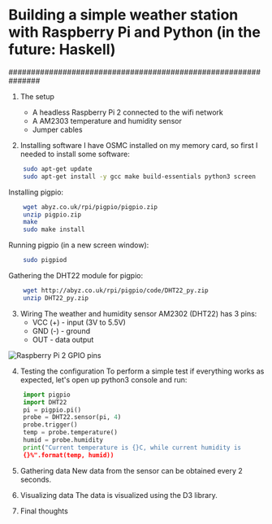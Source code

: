 # Building a simple weather station with Raspberry Pi and Python (in the future: Haskell)
###############################################################

1. The setup
    * A headless Raspberry Pi 2 connected to the wifi network
    * A AM2303 temperature and humidity sensor
    * Jumper cables

2. Installing software
I have OSMC installed on my memory card, so first I needed to install some
software:
    
```sh
    sudo apt-get update
    sudo apt-get install -y gcc make build-essentials python3 screen
```

Installing pigpio:

```sh
    wget abyz.co.uk/rpi/pigpio/pigpio.zip
    unzip pigpio.zip
    make
    sudo make install
```

Running pigpio (in a new screen window):

```sh
    sudo pigpiod
```

Gathering the DHT22 module for pigpio:
```sh
    wget http://abyz.co.uk/rpi/pigpio/code/DHT22_py.zip
    unzip DHT22_py.zip
```

3. Wiring
The weather and humidity sensor AM2302 (DHT22) has 3 pins:
    * VCC (+) - input (3V to 5.5V)
    * GND (-) - ground
    * OUT     - data output

![Raspberry Pi 2 GPIO
pins](http://www.megaleecher.net/sites/default/files/images/raspberry-pi-rev2-gpio-pinout.jpg)

4. Testing the configuration
To perform a simple test if everything works as expected, let's open up
python3 console and run:
   
```python
    import pigpio
    import DHT22
    pi = pigpio.pi()
    probe = DHT22.sensor(pi, 4)
    probe.trigger()
    temp = probe.temperature()
    humid = probe.humidity
    print("Current temperature is {}C, while current humidity is
    {}%".format(temp, humid))
```

5. Gathering data
New data from the sensor can be obtained every 2 seconds.

6. Visualizing data
The data is visualized using the D3 library.

7. Final thoughts
